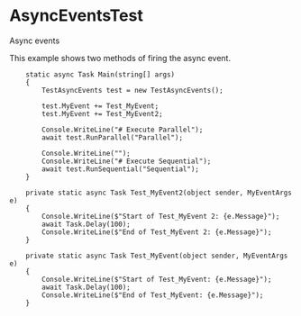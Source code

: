 # AsyncEventsTest
Async events

This example shows two methods of firing the async event.

        static async Task Main(string[] args)
        {
            TestAsyncEvents test = new TestAsyncEvents();

            test.MyEvent += Test_MyEvent;
            test.MyEvent += Test_MyEvent2;

            Console.WriteLine("# Execute Parallel");
            await test.RunParallel("Parallel");

            Console.WriteLine("");
            Console.WriteLine("# Execute Sequential");
            await test.RunSequential("Sequential");
        }

        private static async Task Test_MyEvent2(object sender, MyEventArgs e)
        {
            Console.WriteLine($"Start of Test_MyEvent 2: {e.Message}");
            await Task.Delay(100);
            Console.WriteLine($"End of Test_MyEvent 2: {e.Message}");
        }

        private static async Task Test_MyEvent(object sender, MyEventArgs e)
        {
            Console.WriteLine($"Start of Test_MyEvent: {e.Message}");
            await Task.Delay(100);
            Console.WriteLine($"End of Test_MyEvent: {e.Message}");
        }

